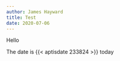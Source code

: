 ```yaml
---
author: James Hayward
title: Test
date: 2020-07-06
---
```


Hello

The date is {{< aptisdate 233824 >}} today

